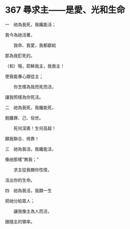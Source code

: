 # 367 尋求主——是愛、光和生命

一　祂為我死，我纔能活；

我今為祂活著，

　　我命、我愛，我都獻給

那為我釘死的。

（和）哦，耶穌我主，我救主！

使我能專心跟從主；

　　你怎樣為我而死而活，

讓我照樣為你死活。

二　祂為我死，我纔能死，

脫離罪、己、俗世。

　　死何深奧！生何高超！

願我聯合、倚靠！

三　祂為我活，我纔能活，

像祂那樣“無我；”

　　求主從我顯你性情，

活出你的生命。

四　祂為我活，我願一生

把祂分給眾人；

　　讓我像主為人而活，

跟隨主的領率。

